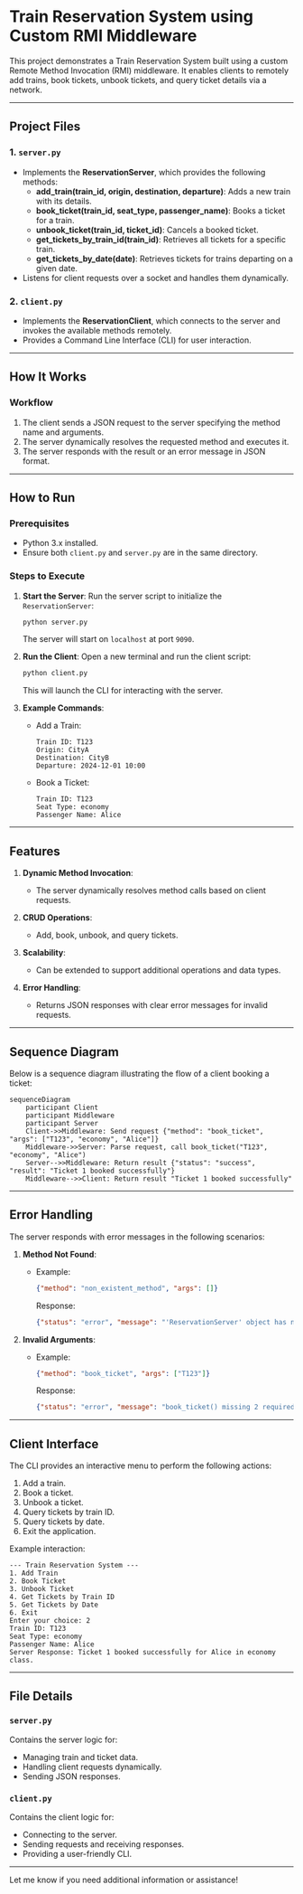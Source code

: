 # **Train Reservation System using Custom RMI Middleware**

This project demonstrates a Train Reservation System built using a custom Remote Method Invocation (RMI) middleware. It enables clients to remotely add trains, book tickets, unbook tickets, and query ticket details via a network.

---

## **Project Files**

### 1. `server.py`
- Implements the **ReservationServer**, which provides the following methods:
  - **add_train(train_id, origin, destination, departure)**: Adds a new train with its details.
  - **book_ticket(train_id, seat_type, passenger_name)**: Books a ticket for a train.
  - **unbook_ticket(train_id, ticket_id)**: Cancels a booked ticket.
  - **get_tickets_by_train_id(train_id)**: Retrieves all tickets for a specific train.
  - **get_tickets_by_date(date)**: Retrieves tickets for trains departing on a given date.
- Listens for client requests over a socket and handles them dynamically.

### 2. `client.py`
- Implements the **ReservationClient**, which connects to the server and invokes the available methods remotely.
- Provides a Command Line Interface (CLI) for user interaction.

---

## **How It Works**

### **Workflow**
1. The client sends a JSON request to the server specifying the method name and arguments.
2. The server dynamically resolves the requested method and executes it.
3. The server responds with the result or an error message in JSON format.

---

## **How to Run**

### **Prerequisites**
- Python 3.x installed.
- Ensure both `client.py` and `server.py` are in the same directory.

### **Steps to Execute**
1. **Start the Server**:
   Run the server script to initialize the `ReservationServer`:
   ```bash
   python server.py
   ```
   The server will start on `localhost` at port `9090`.

2. **Run the Client**:
   Open a new terminal and run the client script:
   ```bash
   python client.py
   ```
   This will launch the CLI for interacting with the server.

3. **Example Commands**:
   - Add a Train:
     ```
     Train ID: T123
     Origin: CityA
     Destination: CityB
     Departure: 2024-12-01 10:00
     ```
   - Book a Ticket:
     ```
     Train ID: T123
     Seat Type: economy
     Passenger Name: Alice
     ```

---

## **Features**

1. **Dynamic Method Invocation**:
   - The server dynamically resolves method calls based on client requests.

2. **CRUD Operations**:
   - Add, book, unbook, and query tickets.

3. **Scalability**:
   - Can be extended to support additional operations and data types.

4. **Error Handling**:
   - Returns JSON responses with clear error messages for invalid requests.

---

## **Sequence Diagram**

Below is a sequence diagram illustrating the flow of a client booking a ticket:

```mermaid
sequenceDiagram
    participant Client
    participant Middleware
    participant Server
    Client->>Middleware: Send request {"method": "book_ticket", "args": ["T123", "economy", "Alice"]}
    Middleware->>Server: Parse request, call book_ticket("T123", "economy", "Alice")
    Server-->>Middleware: Return result {"status": "success", "result": "Ticket 1 booked successfully"}
    Middleware-->>Client: Return result "Ticket 1 booked successfully"
```

---

## **Error Handling**

The server responds with error messages in the following scenarios:
1. **Method Not Found**:
   - Example:
     ```json
     {"method": "non_existent_method", "args": []}
     ```
     Response:
     ```json
     {"status": "error", "message": "'ReservationServer' object has no attribute 'non_existent_method'"}
     ```

2. **Invalid Arguments**:
   - Example:
     ```json
     {"method": "book_ticket", "args": ["T123"]}
     ```
     Response:
     ```json
     {"status": "error", "message": "book_ticket() missing 2 required positional arguments: 'seat_type' and 'passenger_name'"}
     ```

---

## **Client Interface**

The CLI provides an interactive menu to perform the following actions:
1. Add a train.
2. Book a ticket.
3. Unbook a ticket.
4. Query tickets by train ID.
5. Query tickets by date.
6. Exit the application.

Example interaction:
```
--- Train Reservation System ---
1. Add Train
2. Book Ticket
3. Unbook Ticket
4. Get Tickets by Train ID
5. Get Tickets by Date
6. Exit
Enter your choice: 2
Train ID: T123
Seat Type: economy
Passenger Name: Alice
Server Response: Ticket 1 booked successfully for Alice in economy class.
```

---

## **File Details**

### `server.py`
Contains the server logic for:
- Managing train and ticket data.
- Handling client requests dynamically.
- Sending JSON responses.

### `client.py`
Contains the client logic for:
- Connecting to the server.
- Sending requests and receiving responses.
- Providing a user-friendly CLI.

---

Let me know if you need additional information or assistance!
